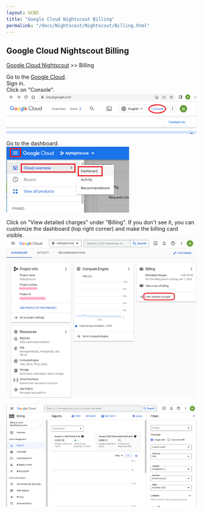 ```yaml
---
layout: GCNS
title: "Google Cloud Nightscout Billing"
permalink: "/docs/Nightscout/Nightscout/Billing.html"
---
```


## Google Cloud Nightscout Billing
[Google Cloud Nightscout](./GoogleCloud.md) >> Billing  
  
Go to the [Google Cloud](https://cloud.google.com/).  
Sign in.  
Click on "Console".  
![](./images/Console.png)  
  
Go to the dashboard.  
![](./images/Dashboard.png)  
  
Click on "View detailed charges" under "Billing".  If you don't see it, you can customize the dashboard (top right corner) and make the billing card visible.  
![](./images/Billing.png)  
  
![](./images/Billing2.png)  
  
  
